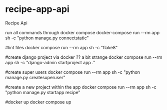 # recipe-app-api

Recipe Api

run all commands through docker compose
docker-compose run --rm app sh -c "python manage.py connectstatic"

#lint files
docker compose run --rm app sh -c "flake8"

#create django project via docker ?? a bit strange
docker compose run --rm app sh -c "django-admin startproject app ."

#create super users
docker compose run --rm app sh -c "python manage.py createsuperuser"

#create a new project within the app
docker compose run --rm app sh -c "python manage.py startapp recipe"

#docker up
docker compose up

